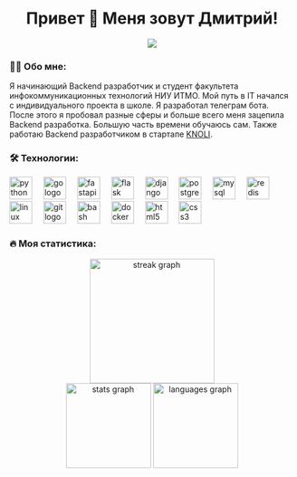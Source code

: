 <h1 align="center">Привет 👋 Меня зовут Дмитрий!</h1>

<div align="center">
  <img src="https://visitor-badge.laobi.icu/badge?page_id=bananichdev">
</div>

<h3 align="left">👨‍💻 Обо мне:</h3>

<p align="left">
  Я начинающий Backend разработчик и студент факультета инфокоммуникационных технологий НИУ ИТМО. Мой путь в IT начался с индивидуального проекта в школе. Я разработал телеграм бота. После этого я пробовал разные сферы и больше всего меня зацепила Backend разработка. Большую часть времени обучаюсь сам. Также работаю Backend разработчиком в стартапе <a href="https://gitlab.com/knoli/">KNOLI</a>.
</p>


<h3 align="left">🛠 Технологии:</h3>
<div align="left">
  <img src="https://skillicons.dev/icons?i=py" height="40" alt="python logo"  />
  <img width="12" />
  <img src="https://skillicons.dev/icons?i=go" height="40" alt="go logo"  />
  <img width="12" />
  
  <img src="https://skillicons.dev/icons?i=fastapi" height="40" alt="fastapi logo"  />
  <img width="12" />
  <img src="https://skillicons.dev/icons?i=flask" height="40" alt="flask logo"  />
  <img width="12" />
  <img src="https://skillicons.dev/icons?i=django" height="40" alt="django logo"  />
  <img width="12" />
  
  <img src="https://skillicons.dev/icons?i=postgres" height="40" alt="postgresql logo"  />
  <img width="12" />
  <img src="https://skillicons.dev/icons?i=mysql" height="40" alt="mysql logo"  />
  <img width="12" />
  <img src="https://skillicons.dev/icons?i=redis" height="40" alt="redis logo"  />
  <img width="12" />

  <img src="https://skillicons.dev/icons?i=linux" height="40" alt="linux logo"  />
  <img width="12" />
  <img src="https://skillicons.dev/icons?i=git" height="40" alt="git logo"  />
  <img width="12" />
  <img src="https://skillicons.dev/icons?i=bash" height="40" alt="bash logo"  />
  <img width="12" />
  <img src="https://skillicons.dev/icons?i=docker" height="40" alt="docker logo"  />
  <img width="12" />
  
  <img src="https://cdn.jsdelivr.net/gh/devicons/devicon/icons/html5/html5-original.svg" height="40" alt="html5 logo"  />
  <img width="12" />
  <img src="https://cdn.jsdelivr.net/gh/devicons/devicon/icons/css3/css3-original.svg" height="40" alt="css3 logo"  />
  <img width="12" />
</div>


<h3 align="left">🔥 Моя статистика:</h3>

<div align="center">
  <img src="https://streak-stats.demolab.com?user=bananichdev&locale=en&mode=daily&theme=dark&hide_border=false&border_radius=5&order=3" height="220" alt="streak graph">
</div>

<div align="center">
  <img src="https://github-readme-stats.vercel.app/api?username=bananichdev&hide_title=false&hide_rank=false&show_icons=true&include_all_commits=true&count_private=true&disable_animations=false&theme=dracula&locale=en&hide_border=false&order=1" height="150" alt="stats graph">
  <img src="https://github-readme-stats.vercel.app/api/top-langs?username=bananichdev&locale=en&hide_title=false&layout=compact&card_width=320&langs_count=5&theme=dracula&hide_border=false&order=2" height="150" alt="languages graph">
</div>
